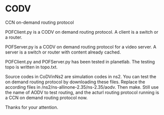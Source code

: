 CODV
====

CCN on-demand routing protocol

POFClient.py is a CODV on demand routing protocol. A client is a switch or a router.

POFServer.py is a CODV on demand routing protocol for a video server. A server is a switch or router with content already cached.

POFClient.py and POFServer.py has been tested in planetlab. The  testing topo is written in topo.txt.

Source codes in CoDVinNs2 are simulation codes in ns2. You can test the on demand routing protocol by downloading these files. Replace the according files in /ns2/ns-allinone-2.35/ns-2.35/aodv. Then make. Still use the name of AODV to test routing, and the acturl routing protocol running is a CCN on demand routing protocol now.

Thanks for your attention.
